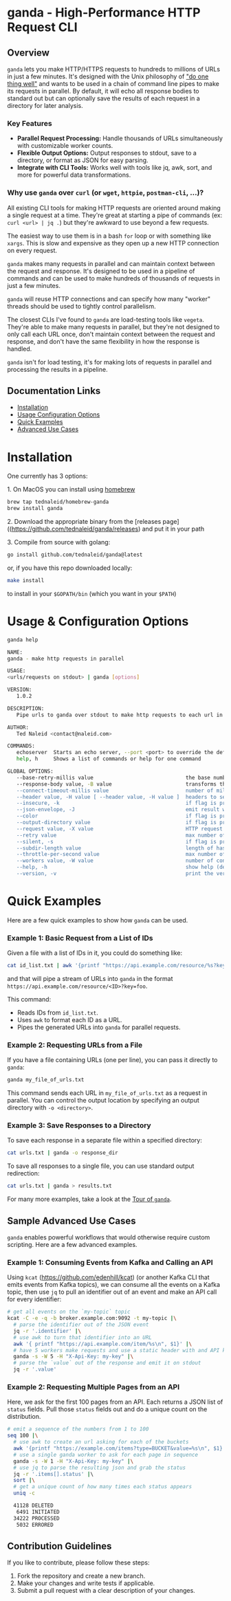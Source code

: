 
# ganda - High-Performance HTTP Request CLI

## Overview

`ganda` lets you make HTTP/HTTPS requests to hundreds to millions of URLs in just a few minutes.
It's designed with the Unix philosophy of ["do one thing well"](https://en.wikipedia.org/wiki/Unix_philosophy#Do_One_Thing_and_Do_It_Well) and wants to be used in a chain of command line pipes to make its requests in parallel. 
By default, it will echo all response bodies to standard out but can optionally save the results of each request in a directory for later analysis.

### Key Features

* **Parallel Request Processing:** Handle thousands of URLs simultaneously with customizable worker counts.
* **Flexible Output Options:** Output responses to stdout, save to a directory, or format as JSON for easy parsing.
* **Integrate with CLI Tools:** Works well with tools like jq, awk, sort, and more for powerful data transformations.

### Why use `ganda` over `curl` (or `wget`, `httpie`, `postman-cli`, ...)?

All existing CLI tools for making HTTP requests are oriented around making a single request at a time.  They're great
at starting a pipe of commands (ex: `curl <url> | jq .`) but they're awkward to use beyond a few requests.

The easiest way to use them is in a bash `for` loop or with something like `xargs`.  This is slow and expensive as they open up a new HTTP connection on every request.

`ganda` makes many requests in parallel and can maintain context between the request and response.  It's designed to
be used in a pipeline of commands and can be used to make hundreds of thousands of requests in just a few minutes.

`ganda` will reuse HTTP connections and can specify how many "worker" threads should be used to tightly control parallelism.

The closest CLIs I've found to `ganda` are load-testing tools like `vegeta`.  They're able to make many requests in
parallel, but they're not designed to only call each URL once, don't maintain context between the request and response,
and don't have the same flexibility in how the response is handled.

`ganda` isn't for load testing, it's for making lots of requests in parallel and processing the results in a pipeline.

## Documentation Links

* [Installation](#installation)
* [Usage Configuration Options](#usage--configuration-options)
* [Quick Examples](#quick-examples)
* [Advanced Use Cases](#sample-advanced-use-cases)

# Installation

One currently has 3 options:

1\. On MacOS you can install using [homebrew](https://brew.sh/)
```bash
brew tap tednaleid/homebrew-ganda
brew install ganda
```

2\. Download the appropriate binary from the [releases page]((https://github.com/tednaleid/ganda/releases) and put it in your path

3\. Compile from source with golang:

```bash
go install github.com/tednaleid/ganda@latest
```

or, if you have this repo downloaded locally:

```bash
make install
```

to install in your `$GOPATH/bin` (which you want in your `$PATH`)

# Usage & Configuration Options

```bash
ganda help

NAME:
ganda - make http requests in parallel

USAGE:
<urls/requests on stdout> | ganda [options]

VERSION:
   1.0.2

DESCRIPTION:
   Pipe urls to ganda over stdout to make http requests to each url in parallel.

AUTHOR:
   Ted Naleid <contact@naleid.com>

COMMANDS:
   echoserver  Starts an echo server, --port <port> to override the default port of 8080
   help, h     Shows a list of commands or help for one command

GLOBAL OPTIONS:
   --base-retry-millis value                              the base number of milliseconds to wait before retrying a request, exponential backoff is used for retries (default: 1000)
   --response-body value, -B value                        transforms the body of the response. Values: 'raw' (unchanged), 'base64', 'discard' (don't emit body), 'escaped' (JSON escaped string), 'sha256' (default: raw)
   --connect-timeout-millis value                         number of milliseconds to wait for a connection to be established before timeout (default: 10000)
   --header value, -H value [ --header value, -H value ]  headers to send with every request, can be used multiple times (gzip and keep-alive are already there)
   --insecure, -k                                         if flag is present, skip verification of https certificates (default: false)
   --json-envelope, -J                                    emit result with JSON envelope with url, status, length, and body fields, assumes result is valid json (default: false)
   --color                                                if flag is present, add color to success/warn messages (default: false)
   --output-directory value                               if flag is present, save response bodies to files in the specified directory
   --request value, -X value                              HTTP request method to use (default: "GET")
   --retry value                                          max number of retries on transient errors (5XX status codes/timeouts) to attempt (default: 0)
   --silent, -s                                           if flag is present, omit showing response code for each url only output response bodies (default: false)
   --subdir-length value                                  length of hashed subdirectory name to put saved files when using --output-directory; use 2 for > 5k urls, 4 for > 5M urls (default: 0)
   --throttle-per-second value                            max number of requests to process per second, default is unlimited (default: -1)
   --workers value, -W value                              number of concurrent workers that will be making requests, increase this for more requests in parallel (default: 1)
   --help, -h                                             show help (default: false)
   --version, -v                                          print the version (default: false)
```

# Quick Examples

Here are a few quick examples to show how `ganda` can be used.

### Example 1: Basic Request from a List of IDs

Given a file with a list of IDs in it, you could do something like:

```bash
cat id_list.txt | awk '{printf "https://api.example.com/resource/%s?key=foo\n", $1}' | ganda
```
and that will pipe a stream of URLs into `ganda` in the format `https://api.example.com/resource/<ID>?key=foo`.

This command:
* Reads IDs from `id_list.txt`. 
* Uses `awk` to format each ID as a URL. 
* Pipes the generated URLs into `ganda` for parallel requests.

### Example 2: Requesting URLs from a File

If you have a file containing URLs (one per line), you can pass it directly to `ganda`:

```bash
ganda my_file_of_urls.txt
```
This command sends each URL in `my_file_of_urls.txt` as a request in parallel. You can control the output location by specifying an output directory with `-o <directory>`.

### Example 3: Save Responses to a Directory

To save each response in a separate file within a specified directory:

```bash
cat urls.txt | ganda -o response_dir
```

To save all responses to a single file, you can use standard output redirection:

```bash
cat urls.txt | ganda > results.txt
```

For many more examples, take a look at the [Tour of `ganda`](docs/GANDA_TOUR.ipynb).

## Sample Advanced Use Cases

`ganda` enables powerful workflows that would otherwise require custom scripting. Here are a few advanced examples.

### Example 1: Consuming Events from Kafka and Calling an API

Using `kcat` (https://github.com/edenhill/kcat) (or another Kafka CLI that emits events from Kafka topics), we can consume all the events on a Kafka topic, then use `jq` to pull an identifier out of an event and make an API call for every identifier:

```bash
# get all events on the `my-topic` topic
kcat -C -e -q -b broker.example.com:9092 -t my-topic |\
  # parse the identifier out of the JSON event
  jq -r '.identifier' |\
  # use awk to turn that identifier into an URL
  awk '{ printf "https://api.example.com/item/%s\n", $1}' |\
  # have 5 workers make requests and use a static header with and API key for every request
  ganda -s -W 5 -H "X-Api-Key: my-key" |\
  # parse the `value` out of the response and emit it on stdout
  jq -r '.value'
```

### Example 2: Requesting Multiple Pages from an API

Here, we ask for the first 100 pages from an API.  Each returns a JSON list of `status` fields.  Pull those `status` fields out and do a unique count on the distribution.

```bash
# emit a sequence of the numbers from 1 to 100
seq 100 |\
  # use awk to create an url asking for each of the buckets
  awk '{printf "https://example.com/items?type=BUCKET&value=%s\n", $1}' |\
  # use a single ganda worker to ask for each page in sequence
  ganda -s -W 1 -H "X-Api-Key: my-key" |\
  # use jq to parse the resulting json and grab the status
  jq -r '.items[].status' |\ 
  sort |\
  # get a unique count of how many times each status appears
  uniq -c

  41128 DELETED
   6491 INITIATED
  34222 PROCESSED
   5032 ERRORED
```
## Contribution Guidelines

If you like to contribute, please follow these steps:
1. Fork the repository and create a new branch.
2. Make your changes and write tests if applicable.
3. Submit a pull request with a clear description of your changes.
